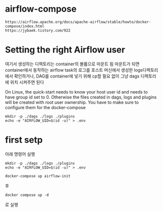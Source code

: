 # airflow-compose
    https://airflow.apache.org/docs/apache-airflow/stable/howto/docker-compose/index.html
    https://jybaek.tistory.com/922

# Setting the right Airflow user
여기서 생성하는 디렉토리는 container의 볼륨으로 마운트 됨
마운트가 되면 container에서 동작하는 airflow task의 로그를 호스트 머신에서 생성한 logs디렉토리에서 확인하거나,
DAG를 container에 넣기 위해 cp할 필요 없이 그냥 dags 디렉토리에 위치 시켜주면 된다

On Linux, the quick-start needs to know your host user id and needs to have group id set to 0. 
Otherwise the files created in dags, logs and plugins will be created with root user ownership. 
You have to make sure to configure them for the docker-compose

```
mkdir -p ./dags ./logs ./plugins
echo -e "AIRFLOW_UID=$(id -u)" > .env
```

# first setp

아래 명령어 실행 

```
mkdir -p ./dags ./logs ./plugins
echo -e "AIRFLOW_UID=$(id -u)" > .env
```


```
docker-compose up airflow-init
```
후

```
docker compose up -d
```
로 실행